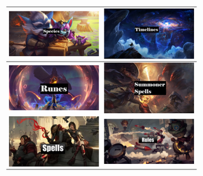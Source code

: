 | [<img src="https://github.com/Sebastianhju/Runeterra-5e/blob/main/img-FP/FP-Yordles.Png">](https://github.com/Sebastianhju/Runeterra-5e/blob/main/Species.md) |[<img src="https://github.com/Sebastianhju/Runeterra-5e/blob/main/img-FP/FP-Lore.png">](https://github.com/Sebastianhju/Runeterra-5e/blob/main/Timelines.md)
|---|---|
| [<img src="https://github.com/Sebastianhju/Runeterra-5e/blob/main/Images/img-FP/FP-Runes.png">](https://github.com/Sebastianhju/Runeterra-5e/blob/main/Rules/Runes.md) | [<img src="https://github.com/Sebastianhju/Runeterra-5e/blob/main/Images/img-FP/FP-SummonerSpell.png">](https://github.com/Sebastianhju/Runeterra-5e/blob/main/Rules/SummonerSpells.md) |
|[<img src="https://github.com/Sebastianhju/Runeterra-5e/blob/main/Images/img-FP/FP-Spells.png">](https://github.com/Sebastianhju/Runeterra-5e/blob/main/Rules/Spells.md)|[<img src="https://github.com/Sebastianhju/Runeterra-5e/blob/main/Images/img-FP/FP-Rules.png">](https://github.com/Sebastianhju/Runeterra-5e/blob/main/Rules/Rules.md)|
